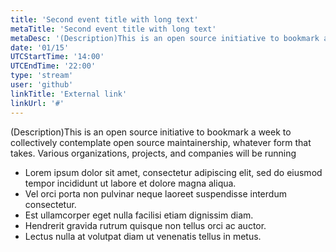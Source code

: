 ```yaml
---
title: 'Second event title with long text'
metaTitle: 'Second event title with long text'
metaDesc: '(Description)This is an open source initiative to bookmark a week to collectively contemplate open source maintainership, whatever form that takes. Various organizations, projects, and companies will be running'
date: '01/15'
UTCStartTime: '14:00'
UTCEndTime: '22:00'
type: 'stream'
user: 'github'
linkTitle: 'External link'
linkUrl: '#'
---
```


(Description)This is an open source initiative to bookmark a week to collectively contemplate open source maintainership, whatever form that takes. Various organizations, projects, and companies will be running

- Lorem ipsum dolor sit amet, consectetur adipiscing elit, sed do eiusmod tempor incididunt ut labore et dolore magna aliqua.
- Vel orci porta non pulvinar neque laoreet suspendisse interdum consectetur.
- Est ullamcorper eget nulla facilisi etiam dignissim diam.
- Hendrerit gravida rutrum quisque non tellus orci ac auctor.
- Lectus nulla at volutpat diam ut venenatis tellus in metus.
